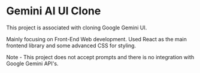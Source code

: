 # Gemini AI UI Clone

This project is associated with cloning Google Gemini UI.

Mainly focusing on Front-End Web development. 
Used React as the main frontend library and some advanced CSS for styling.

Note - This project does not accept prompts and there is no integration with Google Gemini API's.
